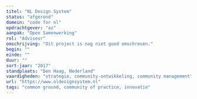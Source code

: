 ```yaml
---
titel: "NL Design System"
status: "afgerond"
domein: "code for nl"
opdrachtgever: "az"
aanpak: "Open Samenwerking"
rol: "Adviseur"
omschrijving: "Dit project is nog niet goed omschreven."
begin: ""
einde: ""
duur: ""
sort-jaar: "2017"
standplaats: "Den Haag, Nederland"
vaardigheden: "strategie, community-ontwikkeling, community management"
url: "https://www.nldesignsystem.nl"
tags: "common ground, community of practice, innovatie"
---
```

